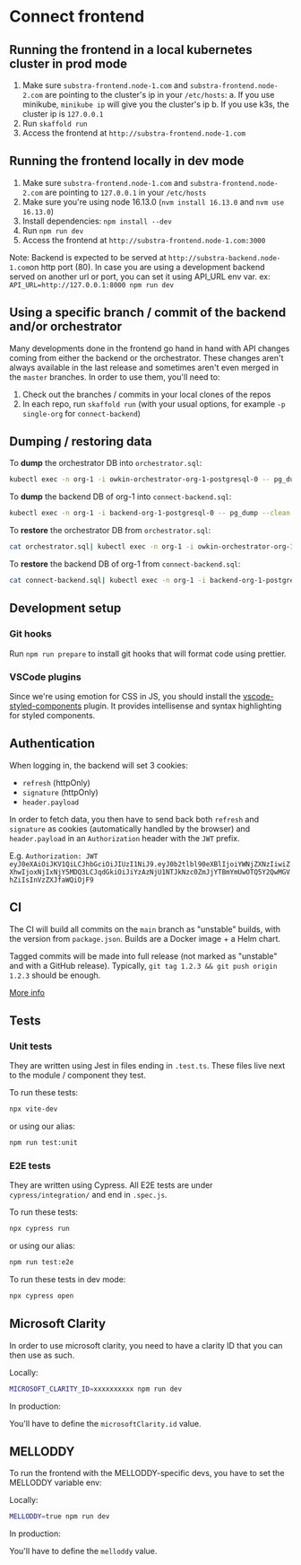 # Connect frontend

## Running the frontend in a local kubernetes cluster in prod mode

1. Make sure `substra-frontend.node-1.com` and `substra-frontend.node-2.com` are pointing to the cluster's ip in your `/etc/hosts`:
   a. If you use minikube, `minikube ip` will give you the cluster's ip
   b. If you use k3s, the cluster ip is `127.0.0.1`
2. Run `skaffold run`
3. Access the frontend at `http://substra-frontend.node-1.com`

## Running the frontend locally in dev mode

1. Make sure `substra-frontend.node-1.com` and `substra-frontend.node-2.com` are pointing to `127.0.0.1` in your `/etc/hosts`
2. Make sure you're using node 16.13.0 (`nvm install 16.13.0` and `nvm use 16.13.0`)
3. Install dependencies: `npm install --dev`
4. Run `npm run dev`
5. Access the frontend at `http://substra-frontend.node-1.com:3000`

Note: Backend is expected to be served at `http://substra-backend.node-1.com`on http port (80). In case you are using a development backend served on another url or port, you can set it using API_URL env var.
ex: `API_URL=http://127.0.0.1:8000 npm run dev`

## Using a specific branch / commit of the backend and/or orchestrator

Many developments done in the frontend go hand in hand with API changes coming from either the backend or the orchestrator. These changes aren't always available in the last release and sometimes aren't even merged in the `master` branches. In order to use them, you'll need to:

1. Check out the branches / commits in your local clones of the repos
2. In each repo, run `skaffold run` (with your usual options, for example `-p single-org` for `connect-backend`)

## Dumping / restoring data

To **dump** the orchestrator DB into `orchestrator.sql`:

```sh
kubectl exec -n org-1 -i owkin-orchestrator-org-1-postgresql-0 -- pg_dump --clean --no-owner postgresql://postgres:postgres@localhost/orchestrator > orchestrator.sql
```

To **dump** the backend DB of org-1 into `connect-backend.sql`:

```sh
kubectl exec -n org-1 -i backend-org-1-postgresql-0 -- pg_dump --clean --no-owner postgresql://postgres:postgres@localhost/substra > connect-backend.sql
```

To **restore** the orchestrator DB from `orchestrator.sql`:

```sh
cat orchestrator.sql| kubectl exec -n org-1 -i owkin-orchestrator-org-1-postgresql-0 -- psql postgresql://postgres:postgres@localhost/orchestrator
```

To **restore** the backend DB of org-1 from `connect-backend.sql`:

```sh
cat connect-backend.sql| kubectl exec -n org-1 -i backend-org-1-postgresql-0 -- psql postgresql://postgres:postgres@localhost/substra
```

## Development setup

### Git hooks

Run `npm run prepare` to install git hooks that will format code using prettier.

### VSCode plugins

Since we're using emotion for CSS in JS, you should install the [vscode-styled-components](https://marketplace.visualstudio.com/items?itemName=jpoissonnier.vscode-styled-components) plugin. It provides intellisense and syntax highlighting for styled components.

## Authentication

When logging in, the backend will set 3 cookies:

-   `refresh` (httpOnly)
-   `signature` (httpOnly)
-   `header.payload`

In order to fetch data, you then have to send back both `refresh` and `signature` as cookies (automatically handled by the browser) and `header.payload` in an `Authorization` header with the `JWT` prefix.

E.g. `Authorization: JWT eyJ0eXAiOiJKV1QiLCJhbGciOiJIUzI1NiJ9.eyJ0b2tlbl90eXBlIjoiYWNjZXNzIiwiZXhwIjoxNjIxNjY5MDQ3LCJqdGkiOiJiYzAzNjU1NTJkNzc0ZmJjYTBmYmUwOTQ5Y2QwMGVhZiIsInVzZXJfaWQiOjF9`

## CI

The CI will build all commits on the `main` branch as "unstable" builds, with the version from `package.json`.
Builds are a Docker image + a Helm chart.

Tagged commits will be made into full release (not marked as "unstable" and with a GitHub release).
Typically, `git tag 1.2.3 && git push origin 1.2.3` should be enough.

[More info](ci/readme.md)

## Tests

### Unit tests

They are written using Jest in files ending in `.test.ts`. These files live next to the module / component they test.

To run these tests:

```sh
npx vite-dev
```

or using our alias:

```sh
npm run test:unit
```

### E2E tests

They are written using Cypress. All E2E tests are under `cypress/integration/` and end in `.spec.js`.

To run these tests:

```sh
npx cypress run
```

or using our alias:

```sh
npm run test:e2e
```

To run these tests in dev mode:

```sh
npx cypress open
```

## Microsoft Clarity

In order to use microsoft clarity, you need to have a clarity ID that you can then use as such.

Locally:

```sh
MICROSOFT_CLARITY_ID=xxxxxxxxxx npm run dev
```

In production:

You'll have to define the `microsoftClarity.id` value.

## MELLODDY

To run the frontend with the MELLODDY-specific devs, you have to set the MELLODDY variable env:

Locally:

```sh
MELLODDY=true npm run dev
```

In production:

You'll have to define the `melloddy` value.
